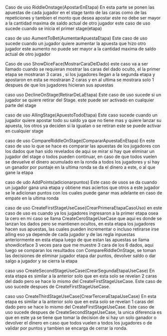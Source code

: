 Caso de uso RiddleOnstage(ApostarEnEtapa)
En esta parte se ponen las apuestas de cada jugador en el stage tanto de las caras como 
de las repeticiones y tambien el monto que desea apostar este no debe ser mayor a la 
cantidad maxima de saldo actual de otro jugador este caso de uso sucede cuando se inicia el
primer stage(etapa) 

caso de uso AumentToBet(AumentarApuestaEtapa)
Este caso de uso sucede cuando un jugador quiere aumentar la apuesta que hizo otro jugador
este aumento no puede ser mayor a la cantidad maxima de saldo actual de otro jugador

Caso de uso ShowDiceFace(MostrarCaraDelDado)
este caso va a ser llamado cuando se requieran mostrar las caras del dado oculto, el la 
primer etapa se mostraran 3 caras , si los jugadores llegan a la segunda etapa y apostaron
en esta se mostraran 2 caras y en al ultima se mostrara solo 1 despues de que los jugadores 
hicieran sus apuestas 

caso uso DeclineOnStage(RetirarDeLaEtapa)
Este caso de uso sucede si un jugador se quiere retirar del Stage.
este puede ser activado en cualquier parte del stage

caso de uso AllingStage(ApuestoTodoEtapa)
Este caso sucede cuando un jugador quiere apostar todo su saldo ya que no tiene mas y 
quiere lanzar su apuesta, los otros ya deciden si la igualan o se retiran 
este se puede activar en cualquier stage



caso de uso CompareRiddleOnStage(CompararApuestaEnEtapa)
En este caso de uso lo que se hace es comparar las apuestas de los jugadores con los dados 
que han sido revelados de aqui se mirar si hay que eliminar un jugador del stage o todos 
pueden continuar, en caso de que todos vuelen se devuelve el dinero acumulado en la ronda a todos
los jugadores y si hay un ganador por puntaje en la ultima ronda se da el dinero a este, o al que gane la etapa

caso de udo AddPoints(adicionarpuntos)
Este caso de usos se da cuando un jugador gana una etapa y obtiene mas aciertos que otros
a este jugador se le adicionan puntos con los cuales puede ganar mas adelante en caso de 
empate en la ultima ronda

caso de uso CreateFirstStageUseCase(CrearPrimeraEtapaCasoUso)
en este caso de uso es cuando ya los jugadores ingresaron a la primer etapa osea la cero
en mi caso se llama CreateCeroStageUseCase que aqui es donde se lanzan los dados pero se mantienen 
ocultos, en esta etapa los jugadores hacen sus apuestas, las cuales pueden incrementar o 
incluso retirarse irse alling eso ya depende de cada jugador y de las regla inpuestas anteriormente
en esta etapa luego de que estan las apuestas se llama showdiceface 3 veces para que me muestre
3 cara de los 6 dados, aqui luego se comparan los resultados con CompareRiddleOnStage,
se toman las decisiones de eliminar jugador etapa dar puntos, devolver saldo o dar salgo a jugador
y se cierra la etapa 

caso uso CreateSecondStageUseCase(CrearSegundaEtapaUseCase)
En esta etapa es similar a la anterior solo que en esta solo se revelan 2 caras del dado
pero se hace lo mismo del CreateFirstStageUseCase.
Este caso de uso sucede despues de CreateFirstStageUseCase.

caso uso CreateThirdStageUseCase(CrearTerceraEtapaUseCase)
En esta etapa es similar a la anterior solo que en esta solo se revelan 1 caras del dado
pero se hace lo mismo del CreateFirstStageUseCase.
Este caso de uso sucede despues de CreateSecondStageUseCase, la unica diferencia es que en este
ya se tiene que tomar la decision de si hay un solo ganador o devolver el dinero en caso que todos 
vuelen a todos los jugadores o de validar por puntos y tambien se encarga de cerrar la ronda.


